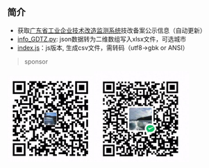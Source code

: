 ## 简介

- 获取[广东省工业企业技术改造监测系统](http://210.76.81.107/announcement)技改备案公示信息（自动更新）
- [info_GDTZ.py](https://github.com/goonhope/blist/edit/main/info_GDTZ.py): json数据转为二维数组写入xlsx文件，可选城市
- [index.js](https://github.com/goonhope/blist/edit/main/index.js)：js版本, 生成csv文件，需转码（utf8->gbk or ANSI）

> <p align='left'> sponsor </p>
<p align="left" >
    <img src=".\__pycache__\alipay.jpg"  height="200vm" style="object-fit:contain" alt="alipy"/>
    <img src=".\__pycache__\wechat.jpg" height="210vm" style="object-fit:contain" alt="weichat pay"/>
</p>
